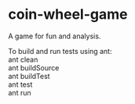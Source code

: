 # coin-wheel-game
A game for fun and analysis.

To build and run tests using ant: <br />
ant clean<br />
ant buildSource<br />
ant buildTest<br />
ant test<br />
ant run<br />
